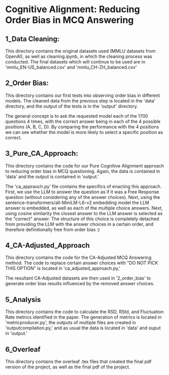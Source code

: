 # Cognitive Alignment: Reducing Order Bias in MCQ Answering

## 1_Data Cleaning:
This directory contains the original datasets used (MMLU datasets from OpenAI), as well as cleaning.ipynb, in which the cleaning process was conducted. The final datasets which will continue to be used are in 'mmlu_EN-US_balanced.csv' and 'mmlu_CH-ZH_balanced.csv' 

## 2_Order Bias:
This directory contains our first tests into observing order bias in different models. The cleaned data from the previous step is located in the 'data' directory, and the output of the tests is in the 'output' directory.

The general concept is to ask the requested model each of the 1700 questions 4 times, with the correct answer being in each of the 4 possible positions (A, B, C, D). By comparing the performance with the 4 positions we can see whether the model is more likely to select a specific position as correct.

## 3_Pure_CA_Approach:
This directory contains the code for our Pure Cognitive Alignment approach to reducing order bias in MCQ questioning. Again, the data is contained in 'data' and the output is contained in 'output.'

The 'ca_appraoch.py' file contains the specifics of enacting this approach. First, we use the LLM to answer the question as if it was a Free Response question (without considering any of the answer choices). Next, using the sentence-transformers/all-MiniLM-L6-v2 embedding model the LLM answer is embedded, as well as each of the multiple choice answers. Next, using cosine similarity the closest answer to the LLM answer is selected as the "correct" answer. The structure of this choice is completely detached from providing the LLM with the answer choices in a certain order, and therefore definitionally free from order bias :)

## 4_CA-Adjusted_Approach
This directory contains the code for the CA-Adjusted MCQ Answering method. The code to replace certain answer choices with "DO NOT PICK THIS OPTION" is located in 'ca_adjusted_approach.py,'

The resultant CA-Adjusted datasets are then used in '2_order_bias' to generate order bias results influenced by the removed answer choices.


## 5_Analysis
This directory contains the code to calculate the RSD, RStd, and Fluctuation Rate metrics identified in the paper. The generation of metrics is located in 'metricproducer.py', the outputs of multiple files are created in 'outputcompilation.py,' and as usual the data is located in 'data' and ouput in 'output.'

## 6_Overleaf
This directory contains the overleaf .tex files that created the final pdf version of the project, as well as the final pdf of the project.
